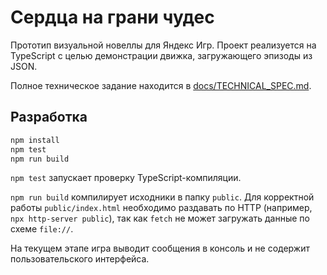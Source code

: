 # Сердца на грани чудес

Прототип визуальной новеллы для Яндекс Игр. Проект реализуется на TypeScript с целью демонстрации движка, загружающего эпизоды из JSON.

Полное техническое задание находится в [docs/TECHNICAL_SPEC.md](docs/TECHNICAL_SPEC.md).

## Разработка

```bash
npm install
npm test
npm run build
```

`npm test` запускает проверку TypeScript-компиляции.

`npm run build` компилирует исходники в папку `public`. Для корректной работы `public/index.html` необходимо раздавать по HTTP (например, `npx http-server public`), так как `fetch` не может загружать данные по схеме `file://`.

На текущем этапе игра выводит сообщения в консоль и не содержит пользовательского интерфейса.
